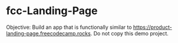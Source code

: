 # fcc-Landing-Page
Objective: Build an app that is functionally similar to https://product-landing-page.freecodecamp.rocks. Do not copy this demo project.
